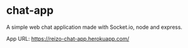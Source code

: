 # chat-app

A simple web chat application made with Socket.io, node and express.

App URL: https://reizo-chat-app.herokuapp.com/
